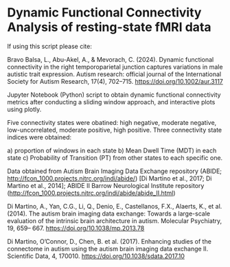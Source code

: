 # Dynamic Functional Connectivity Analysis of resting-state fMRI data

If using this script please cite: 

Bravo Balsa, L., Abu-Akel, A., & Mevorach, C. (2024). Dynamic functional connectivity in the right temporoparietal junction captures variations in male autistic trait expression. Autism research: official journal of the International Society for Autism Research, 17(4), 702–715. https://doi.org/10.1002/aur.3117


Jupyter Notebook (Python) script to obtain dynamic functional connectivity metrics after conducting a sliding window approach, and interactive plots using plotly. 

Five connectivity states were obatined: high negative, moderate negative, low-uncorrelated, moderate positive, high positive.
Three connectivity state indices were obtained:  

a) proportion of windows in each state
b) Mean Dwell Time (MDT) in each state
c) Probability of Transition (PT) from other states to each specific one. 

Data obtained from Autism Brain Imaging Data Exchange repository (ABIDE; http://fcon_1000.projects.nitrc.org/indi/abide/) [Di Martino et al., 2017; Di Martino et al., 2014]; ABIDE II  Barrow Neurological Institute repository (http://fcon_1000.projects.nitrc.org/indi/abide/abide_II.html)

Di Martino, A., Yan, C.G., Li, Q., Denio, E., Castellanos, F.X., Alaerts, K., et al. (2014). The autism brain imaging data exchange: Towards a large-scale evaluation of the intrinsic brain architecture in autism. Molecular Psychiatry, 19, 659– 667. https://doi.org/10.1038/mp.2013.78

Di Martino, O’Connor, D., Chen, B. et al. (2017). Enhancing studies of the connectome in autism using the autism brain imaging data exchange II. Scientific Data, 4, 170010. https://doi.org/10.1038/sdata.2017.10 
